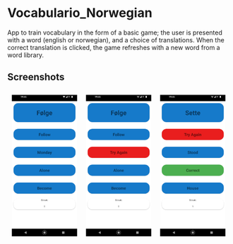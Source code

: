 # Vocabulario_Norwegian
App to train vocabulary in the form of a basic game; the user is presented with a word (english or norwegian), and a choice of translations. When the correct translation is clicked, the game refreshes with a new word from a word library.

## Screenshots
<div style="display: flex;">
  <div style="flex: 1; margin: 10px;">
    <img src="sc1.png" width="300">
  </div>
  <div style="flex: 1; margin: 10px;">
    <img src="sc2.png" width="300">
  </div>
  <div style="flex: 1; margin: 10px;">
    <img src="sc3.png" width="300">
  </div>
</div>

